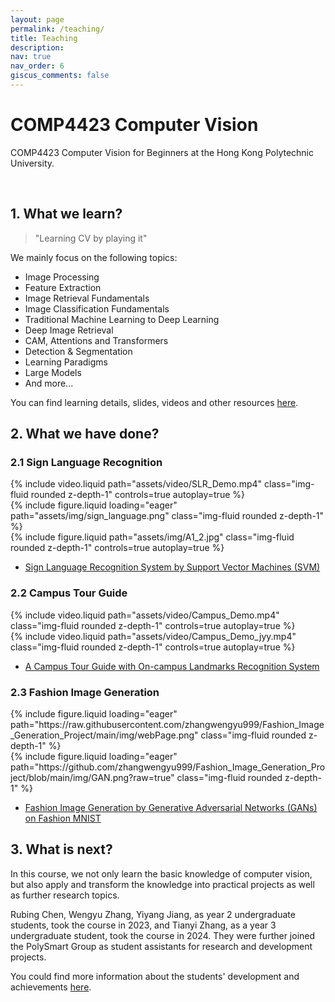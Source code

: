 ```yaml
---
layout: page
permalink: /teaching/
title: Teaching
description: 
nav: true
nav_order: 6
giscus_comments: false
---
```


# COMP4423 Computer Vision
COMP4423 Computer Vision for Beginners at the Hong Kong Polytechnic University.

<br>

<!-- (Introduction here) -->

## 1. What we learn?

> "Learning CV by playing it"

We mainly focus on the following topics:
- Image Processing
- Feature Extraction
- Image Retrieval Fundamentals
- Image Classification Fundamentals
- Traditional Machine Learning to Deep Learning
- Deep Image Retrieval
- CAM, Attentions and Transformers
- Detection & Segmentation
- Learning Paradigms
- Large Models
- And more...

You can find learning details, slides, videos and other resources [here](https://github.com/lookwei/COMP4423).

## 2. What we have done?

### 2.1 Sign Language Recognition

<div class="row mt-3">
    <div class="col-sm mt-3 mt-md-0">
        {% include video.liquid path="assets/video/SLR_Demo.mp4" class="img-fluid rounded z-depth-1" controls=true autoplay=true %}
    </div>
    <div class="col-sm mt-3 mt-md-0">
        {% include figure.liquid loading="eager" path="assets/img/sign_language.png" class="img-fluid rounded z-depth-1" %}
    </div>
</div>


<div class="row mt-3">
    <div class="col-sm mt-3 mt-md-0">
        {% include figure.liquid path="assets/img/A1_2.jpg" class="img-fluid rounded z-depth-1" controls=true autoplay=true %}
    </div>
</div>

- [Sign Language Recognition System by Support Vector Machines (SVM)](https://github.com/zhangwengyu999/Sign_Language_Recognition_SVM)


### 2.2 Campus Tour Guide

<div class="row mt-3">
    <div class="col-sm mt-3 mt-md-0">
        {% include video.liquid path="assets/video/Campus_Demo.mp4" class="img-fluid rounded z-depth-1" controls=true autoplay=true %}
    </div>
    <div class="col-sm mt-3 mt-md-0">
        {% include video.liquid path="assets/video/Campus_Demo_jyy.mp4" class="img-fluid rounded z-depth-1" controls=true autoplay=true %}
    </div>
</div>

- [A Campus Tour Guide with On-campus Landmarks Recognition System](https://github.com/zhangwengyu999/Campus_Tour_Guide)

### 2.3 Fashion Image Generation

<div class="row mt-3">
    <div class="col-sm mt-3 mt-md-0">
        {% include figure.liquid loading="eager" path="https://raw.githubusercontent.com/zhangwengyu999/Fashion_Image_Generation_Project/main/img/webPage.png" class="img-fluid rounded z-depth-1" %}
    </div>
    <div class="col-sm mt-3 mt-md-0">
        {% include figure.liquid loading="eager" path="https://github.com/zhangwengyu999/Fashion_Image_Generation_Project/blob/main/img/GAN.png?raw=true" class="img-fluid rounded z-depth-1" %}
    </div>
</div>

- [Fashion Image Generation by Generative Adversarial Networks (GANs) on Fashion MNIST](https://github.com/zhangwengyu999/Fashion_Image_Generation_Project)

## 3. What is next?

In this course, we not only learn the basic knowledge of computer vision, but also apply and transform the knowledge into practical projects as well as further research topics.

Rubing Chen, Wengyu Zhang, Yiyang Jiang, as year 2 undergraduate students, took the course in 2023, and Tianyi Zhang, as a year 3 undergraduate student, took the course in 2024. They were further joined the PolySmart Group as student assistants for research and development projects.

You could find more information about the students' development and achievements [here](https://polysmartgroup.github.io/gain/).


<!-- ## 4. What do the students say？ -->
